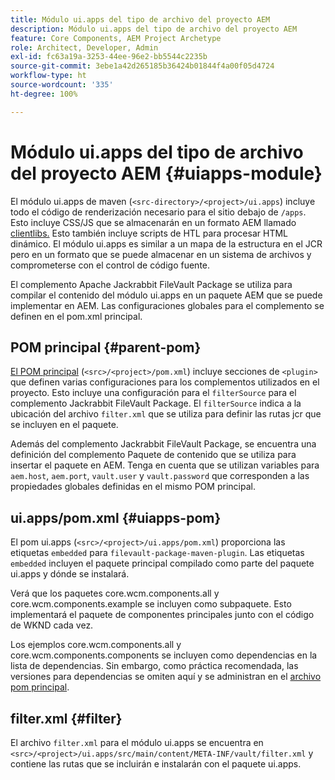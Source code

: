 ```yaml
---
title: Módulo ui.apps del tipo de archivo del proyecto AEM
description: Módulo ui.apps del tipo de archivo del proyecto AEM
feature: Core Components, AEM Project Archetype
role: Architect, Developer, Admin
exl-id: fc63a19a-3253-44ee-96e2-bb5544c2235b
source-git-commit: 3ebe1a42d265185b36424b01844f4a00f05d4724
workflow-type: ht
source-wordcount: '335'
ht-degree: 100%

---
```


# Módulo ui.apps del tipo de archivo del proyecto AEM {#uiapps-module}

El módulo ui.apps de maven (`<src-directory>/<project>/ui.apps`) incluye todo el código de renderización necesario para el sitio debajo de `/apps`. Esto incluye CSS/JS que se almacenarán en un formato AEM llamado [clientlibs.](uifrontend.md#clientlibs) Esto también incluye scripts de HTL para procesar HTML dinámico. El módulo ui.apps es similar a un mapa de la estructura en el JCR pero en un formato que se puede almacenar en un sistema de archivos y comprometerse con el control de código fuente.

El complemento Apache Jackrabbit FileVault Package se utiliza para compilar el contenido del módulo ui.apps en un paquete AEM que se puede implementar en AEM. Las configuraciones globales para el complemento se definen en el pom.xml principal.

## POM principal {#parent-pom}

[El POM principal](/help/developing/archetype/using.md#parent-pom) (`<src>/<project>/pom.xml`) incluye secciones de `<plugin>` que definen varias configuraciones para los complementos utilizados en el proyecto. Esto incluye una configuración para el `filterSource` para el complemento Jackrabbit FileVault Package. El `filterSource` indica a la ubicación del archivo `filter.xml` que se utiliza para definir las rutas jcr que se incluyen en el paquete.

Además del complemento Jackrabbit FileVault Package, se encuentra una definición del complemento Paquete de contenido que se utiliza para insertar el paquete en AEM. Tenga en cuenta que se utilizan variables para `aem.host`, `aem.port`, `vault.user` y `vault.password` que corresponden a las propiedades globales definidas en el mismo POM principal.

## ui.apps/pom.xml {#uiapps-pom}

El pom ui.apps (`<src>/<project>/ui.apps/pom.xml`) proporciona las etiquetas `embedded` para `filevault-package-maven-plugin`. Las etiquetas `embedded` incluyen el paquete principal compilado como parte del paquete ui.apps y dónde se instalará.

Verá que los paquetes core.wcm.components.all y core.wcm.components.example se incluyen como subpaquete. Esto implementará el paquete de componentes principales junto con el código de WKND cada vez.

Los ejemplos core.wcm.components.all y core.wcm.components.components se incluyen como dependencias en la lista de dependencias. Sin embargo, como práctica recomendada, las versiones para dependencias se omiten aquí y se administran en el [archivo pom principal](/help/developing/archetype/using.md#core-components).

## filter.xml {#filter}

El archivo `filter.xml` para el módulo ui.apps se encuentra en `<src>/<project>/ui.apps/src/main/content/META-INF/vault/filter.xml` y contiene las rutas que se incluirán e instalarán con el paquete ui.apps.
